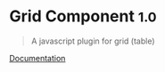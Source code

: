 # Grid Component <small>1.0</small>

> A javascript plugin for grid (table)

[Documentation](https://sa-si-dev.github.io/grid-component)
